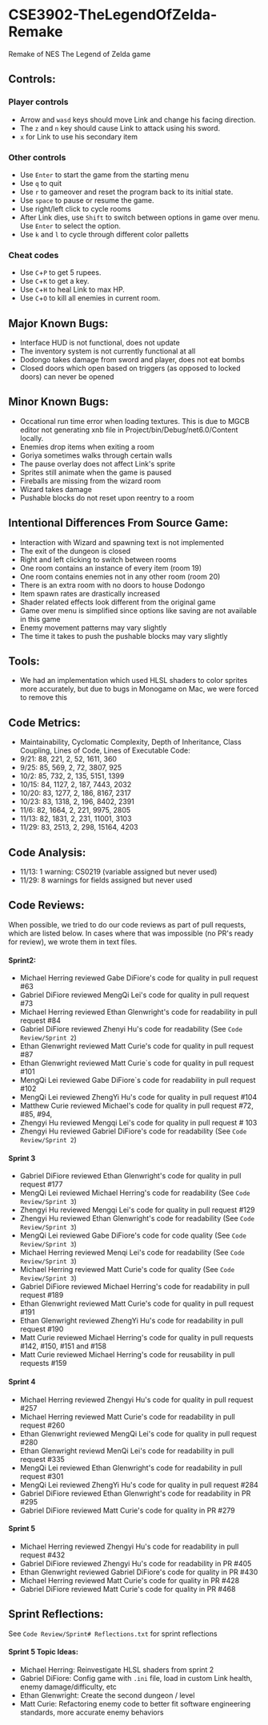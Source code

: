 # CSE3902-TheLegendOfZelda-Remake
Remake of NES The Legend of Zelda game

## Controls:
### Player controls
- Arrow and `wasd` keys should move Link and change his facing direction.
- The `z` and `n` key should cause Link to attack using his sword.
- `x` for Link to use his secondary item

### Other controls
- Use `Enter` to start the game from the starting menu
- Use `q` to quit
- Use `r` to gameover and reset the program back to its initial state.
- Use `space` to pause or resume the game.
- Use right/left click to cycle rooms
- After Link dies, use `Shift` to switch between options in game over menu. Use `Enter` to select the option.
- Use `k` and `l` to cycle through different color palletts

### Cheat codes
- Use `C`+`P` to get 5 rupees.
- Use `C`+`K` to get a key.
- Use `C`+`H` to heal Link to max HP.
- Use `C`+`O` to kill all enemies in current room.

## Major Known Bugs:
- Interface HUD is not functional, does not update
- The inventory system is not currently functional at all
- Dodongo takes damage from sword and player, does not eat bombs
- Closed doors which open based on triggers (as opposed to locked doors) can never be opened

## Minor Known Bugs:
- Occational run time error when loading textures. This is due to MGCB editor not generating xnb file in Project/bin/Debug/net6.0/Content locally.
- Enemies drop items when exiting a room
- Goriya sometimes walks through certain walls
- The pause overlay does not affect Link's sprite
- Sprites still animate when the game is paused
- Fireballs are missing from the wizard room
- Wizard takes damage
- Pushable blocks do not reset upon reentry to a room

## Intentional Differences From Source Game:
- Interaction with Wizard and spawning text is not implemented
- The exit of the dungeon is closed
- Right and left clicking to switch between rooms
- One room contains an instance of every item (room 19)
- One room contains enemies not in any other room (room 20)
- There is an extra room with no doors to house Dodongo
- Item spawn rates are drastically increased
- Shader related effects look different from the original game
- Game over menu is simplified since options like saving are not available in this game
- Enemy movement patterns may vary slightly
- The time it takes to push the pushable blocks may vary slightly

## Tools:
- We had an implementation which used HLSL shaders to color sprites more accurately, but due to bugs in Monogame on Mac, we were forced to remove this

## Code Metrics:
-   Maintainability, Cyclomatic Complexity, Depth of Inheritance, Class Coupling, Lines of Code, Lines of Executable Code:
-   9/21: 88, 221, 2, 52, 1611, 360
-   9/25: 85, 569, 2, 72, 3807, 925
-   10/2: 85, 732, 2, 135, 5151, 1399
-   10/15: 84, 1127, 2, 187, 7443, 2032
-   10/20: 83, 1277, 2, 186, 8167, 2317
-   10/23: 83, 1318, 2, 196, 8402, 2391
-   11/6: 82, 1664, 2, 221, 9975, 2805
-   11/13: 82, 1831, 2, 231, 11001, 3103
-   11/29: 83, 2513, 2, 298, 15164, 4203

## Code Analysis:
-  11/13: 1 warning: CS0219 (variable assigned but never used)
-  11/29: 8 warnings for fields assigned but never used

## Code Reviews:
When possible, we tried to do our code reviews as part of pull requests, which are listed below. In cases where that was impossible (no PR's ready for review), we wrote them in text files.

#### Sprint2:
- Michael Herring reviewed Gabe DiFiore's code for quality in pull request #63
- Gabriel DiFiore reviewed MengQi Lei's code for quality in pull request #73
- Michael Herring reviewed Ethan Glenwright's code for readability in pull request #84
- Gabriel DiFiore reviewed Zhenyi Hu's code for readability (See `Code Review/Sprint 2`)
- Ethan Glenwright reviewed Matt Curie's code for quality in pull request #87
- Ethan Glenwright reviewed Matt Curie`s code for quality in pull request #101
- MengQi Lei reviewed Gabe DiFiore`s code for readability in pull request #102
- MengQi Lei reviewed ZhengYi Hu's code for quality in pull request #104
- Matthew Curie reviewed Michael's code for quality in pull request #72, #85, #94,
- Zhengyi Hu reviewed Mengqi Lei's code for quality in pull request # 103
- Zhengyi Hu reviewed Gabriel DiFiore's code for readability (See `Code Review/Sprint 2`)


#### Sprint 3
- Gabriel DiFiore reviewed Ethan Glenwright's code for quality in pull request #177
- MengQi Lei reviewed Michael Herring's code for readability (See `Code Review/Sprint 3`)
- Zhengyi Hu reviewed Mengqi Lei's code for quality in pull request #129
- Zhengyi Hu reviewed Ethan Glenwright's code for readability (See `Code Review/Sprint 3`)
- MengQi Lei reviewed Gabe DiFiore's code for code quality (See `Code Review/Sprint 3`)
- Michael Herring reviewed Menqi Lei's code for readability (See `Code Review/Sprint 3`)
- Michael Herring reviewed Matt Curie's code for quality (See `Code Review/Sprint 3`)
- Gabriel DiFiore reviewed Michael Herring's code for readability in pull request #189
- Ethan Glenwright reviewed Matt Curie's code for quality in pull request #191
- Ethan Glenwright reviewed ZhengYi Hu's code for readability in pull request #190
- Matt Curie reviewed Michael Herring's code for quality in pull requests #142, #150, #151 and #158
- Matt Curie reviewed Michael Herring's code for reusability in pull requests #159

#### Sprint 4
- Michael Herring reviewed Zhengyi Hu's code for quality in pull request #257
- Michael Herring reviewed Matt Curie's code for readability in pull request #260
- Ethan Glenwright reviewed MengQi Lei's code for quality in pull request #280
- Ethan Glenwright reviewd MenQi Lei's code for readability in pull request #335
- MengQi Lei reviewed Ethan Glenwright's code for readability in pull request #301
- MengQi Lei reviewed ZhengYi Hu's code for quality in pull request #284
- Gabriel DiFiore reviewed Ethan Glenwright's code for readability in PR #295
- Gabriel DiFiore reviewed Matt Curie's code for quality in PR #279

#### Sprint 5
- Michael Herring reviewed Zhengyi Hu's code for readability in pull request #432
- Gabriel DiFiore reviewed Zhengyi Hu's code for readability in PR #405
- Ethan Glenwright reviewed Gabriel DiFiore's code for quality in PR #430
- Michael Herring reviewed Matt Curie's code for quality in PR #428
- Gabriel DiFiore reviewed Matt Curie's code for quality in PR #468

## Sprint Reflections:
See `Code Review/Sprint# Reflections.txt` for sprint reflections

#### Sprint 5 Topic Ideas:
- Michael Herring: Reinvestigate HLSL shaders from sprint 2
- Gabriel DiFiore: Config game with `.ini` file, load in custom Link health, enemy damage/difficulty, etc
- Ethan Glenwright: Create the second dungeon / level
- Matt Curie: Refactoring enemy code to better fit software engineering standards, more accurate enemy behaviors
